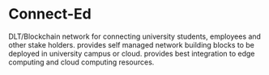 # Connect-Ed
DLT/Blockchain  network  for  connecting  university  students, employees  and  other  stake  holders.  provides   self  managed   network  building   blocks   to  be   deployed  in  university  campus  or  cloud.  provides  best  integration  to  edge  computing  and  cloud  computing  resources.     
